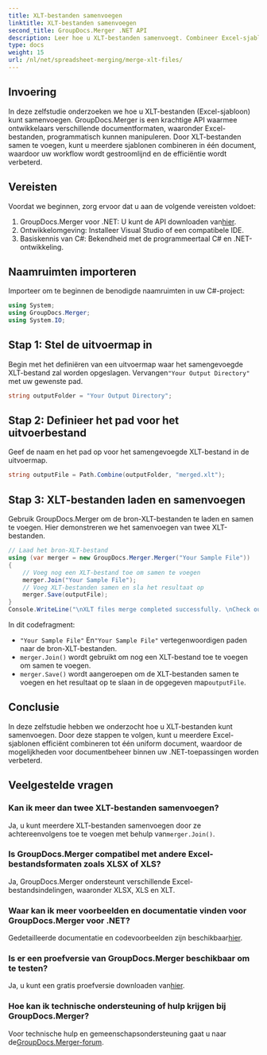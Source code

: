 ```yaml
---
title: XLT-bestanden samenvoegen
linktitle: XLT-bestanden samenvoegen
second_title: GroupDocs.Merger .NET API
description: Leer hoe u XLT-bestanden samenvoegt. Combineer Excel-sjablonen programmatisch in C# met deze stapsgewijze handleiding.
type: docs
weight: 15
url: /nl/net/spreadsheet-merging/merge-xlt-files/
---
```

## Invoering
In deze zelfstudie onderzoeken we hoe u XLT-bestanden (Excel-sjabloon) kunt samenvoegen. GroupDocs.Merger is een krachtige API waarmee ontwikkelaars verschillende documentformaten, waaronder Excel-bestanden, programmatisch kunnen manipuleren. Door XLT-bestanden samen te voegen, kunt u meerdere sjablonen combineren in één document, waardoor uw workflow wordt gestroomlijnd en de efficiëntie wordt verbeterd.
## Vereisten
Voordat we beginnen, zorg ervoor dat u aan de volgende vereisten voldoet:
1.  GroupDocs.Merger voor .NET: U kunt de API downloaden van[hier](https://releases.groupdocs.com/merger/net/).
2. Ontwikkelomgeving: Installeer Visual Studio of een compatibele IDE.
3. Basiskennis van C#: Bekendheid met de programmeertaal C# en .NET-ontwikkeling.

## Naamruimten importeren
Importeer om te beginnen de benodigde naamruimten in uw C#-project:
```csharp
using System; 
using GroupDocs.Merger;
using System.IO;
```
## Stap 1: Stel de uitvoermap in
 Begin met het definiëren van een uitvoermap waar het samengevoegde XLT-bestand zal worden opgeslagen. Vervangen`"Your Output Directory"` met uw gewenste pad.
```csharp
string outputFolder = "Your Output Directory";
```
## Stap 2: Definieer het pad voor het uitvoerbestand
Geef de naam en het pad op voor het samengevoegde XLT-bestand in de uitvoermap.
```csharp
string outputFile = Path.Combine(outputFolder, "merged.xlt");
```
## Stap 3: XLT-bestanden laden en samenvoegen
Gebruik GroupDocs.Merger om de bron-XLT-bestanden te laden en samen te voegen. Hier demonstreren we het samenvoegen van twee XLT-bestanden.
```csharp
// Laad het bron-XLT-bestand
using (var merger = new GroupDocs.Merger.Merger("Your Sample File"))
{
    // Voeg nog een XLT-bestand toe om samen te voegen
    merger.Join("Your Sample File");
    // Voeg XLT-bestanden samen en sla het resultaat op
    merger.Save(outputFile);
}
Console.WriteLine("\nXLT files merge completed successfully. \nCheck output in {0}", outputFolder);
```
In dit codefragment:
- `"Your Sample File"` En`"Your Sample File"` vertegenwoordigen paden naar de bron-XLT-bestanden.
- `merger.Join()` wordt gebruikt om nog een XLT-bestand toe te voegen om samen te voegen.
- `merger.Save()` wordt aangeroepen om de XLT-bestanden samen te voegen en het resultaat op te slaan in de opgegeven map`outputFile`.

## Conclusie
In deze zelfstudie hebben we onderzocht hoe u XLT-bestanden kunt samenvoegen. Door deze stappen te volgen, kunt u meerdere Excel-sjablonen efficiënt combineren tot één uniform document, waardoor de mogelijkheden voor documentbeheer binnen uw .NET-toepassingen worden verbeterd.

## Veelgestelde vragen
### Kan ik meer dan twee XLT-bestanden samenvoegen?
Ja, u kunt meerdere XLT-bestanden samenvoegen door ze achtereenvolgens toe te voegen met behulp van`merger.Join()`.
### Is GroupDocs.Merger compatibel met andere Excel-bestandsformaten zoals XLSX of XLS?
Ja, GroupDocs.Merger ondersteunt verschillende Excel-bestandsindelingen, waaronder XLSX, XLS en XLT.
### Waar kan ik meer voorbeelden en documentatie vinden voor GroupDocs.Merger voor .NET?
 Gedetailleerde documentatie en codevoorbeelden zijn beschikbaar[hier](https://reference.groupdocs.com/merger/net/).
### Is er een proefversie van GroupDocs.Merger beschikbaar om te testen?
 Ja, u kunt een gratis proefversie downloaden van[hier](https://releases.groupdocs.com/).
### Hoe kan ik technische ondersteuning of hulp krijgen bij GroupDocs.Merger?
 Voor technische hulp en gemeenschapsondersteuning gaat u naar de[GroupDocs.Merger-forum](https://forum.groupdocs.com/c/merger/32).